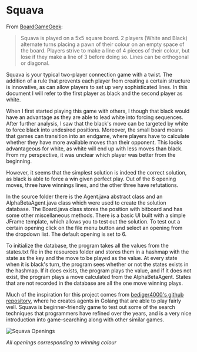 # Squava
From [BoardGameGeek](https://boardgamegeek.com/boardgame/112745/squava):
> Squava is played on a 5x5 square board. 2 players (White and Black) alternate turns placing a pawn of their colour on an empty space of the board.
> Players strive to make a line of 4 pieces of their colour, but lose if they make a line of 3 before doing so. Lines can be orthogonal or diagonal.

Squava is your typical two-player connection game with a twist. The addition of a rule that prevents each player from creating a certain structure is innovative, as can allow players to set up very sophisticated lines. In this document I will refer to the first player as black and the second player as white.

When I first started playing this game with others, I though that black would have an advantage as they are able to lead white into forcing sequences. After further analysis, I saw that the black's move can be targeted by white to force black into undesired positions. Moreover, the small board means that games can transition into an endgame, where players have to calculate whether they have more available moves than their opponent. This looks advantageous for white, as white will end up with less moves than black. From my perspective, it was unclear which player was better from the beginning.

However, it seems that the simplest solution is indeed the correct solution, as black is able to force a win given perfect play. Out of the 6 opening moves, three have winnings lines, and the other three have refutations. 

In the source folder there is the Agent.java abstract class and an AlphaBetaAgent.java class which were used to create the solution database. The Board.java class stores the position with bitboard and has some other miscellaneous methods. There is a basic UI built with a simple JFrame template, which allows you to test out the solution. To test out a certain opening click on the file menu button and select an opening from the dropdown list. The default opening is set to 6.

To initialize the database, the program takes all the values from the states.txt file in the resources folder and stores them in a hashmap with the state as the key and the move to be played as the value. At every state when it is black's turn, the program sees whether or not the states exists in the hashmap. If it does exists, the program plays the value, and if it does not exist, the program plays a move calculated from the AlphaBetaAgent. States that are not recorded in the database are all the one move winning plays. 

Much of the inspiration for this project comes from [bediger4000's github repository](https://github.com/bediger4000/squava), where he creates agents in Golang that are able to play fairly well. Squava is beginner-friendly game to test out some of the search techniques that programmers have refined over the years, and is a very nice introduction into game-searching along with other similar games. 

![Squava Openings](https://raw.githubusercontent.com/iForgot321/squava/master/squavaOpenings.png)

*All openings corresponding to winning colour*

